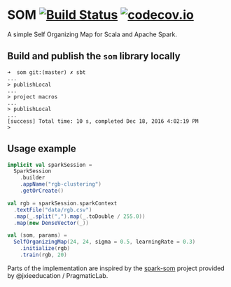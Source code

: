 # SOM [![Build Status](https://travis-ci.org/ShokuninSan/som.svg?branch=master)](https://travis-ci.org/ShokuninSan/som) [![codecov.io](https://codecov.io/github/ShokuninSan/som/coverage.svg?branch=master)](https://codecov.io/github/ShokuninSan/som?branch=master)

A simple Self Organizing Map for Scala and Apache Spark.

## Build and publish the `som` library locally
```
➜  som git:(master) ✗ sbt
...
> publishLocal
...
> project macros
...
> publishLocal
...
[success] Total time: 10 s, completed Dec 18, 2016 4:02:19 PM
>
```

## Usage example
```scala
implicit val sparkSession =
  SparkSession
    .builder
    .appName("rgb-clustering")
    .getOrCreate()

val rgb = sparkSession.sparkContext
  .textFile("data/rgb.csv")
  .map(_.split(",").map(_.toDouble / 255.0))
  .map(new DenseVector(_))

val (som, params) =
  SelfOrganizingMap(24, 24, sigma = 0.5, learningRate = 0.3)
    .initialize(rgb)
    .train(rgb, 20)
```

Parts of the implementation are inspired by the [spark-som](https://github.com/PragmaticLab/spark-som) project provided by @jxieeducation / PragmaticLab.
